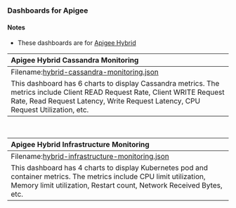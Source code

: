 ### Dashboards for Apigee

#### Notes

- These dashboards are for [Apigee Hybrid](https://cloud.google.com/apigee/hybrid)

|Apigee Hybrid Cassandra Monitoring|
|:---------------------------------|
|Filename:[hybrid-cassandra-monitoring.json](hybrid-cassandra-monitoring.json)|
|This dashboard has 6 charts to display Cassandra metrics. The metrics include Client READ Request Rate, Client WRITE Request Rate, Read Request Latency, Write Request Latency, CPU Request Utilization, etc.|

&nbsp;

|Apigee Hybrid Infrastructure Monitoring|
|:--------------------------------------|
|Filename:[hybrid-infrastructure-monitoring.json](hybrid-infrastructure-monitoring.json)|
|This dashboard has 4 charts to display Kubernetes pod and container metrics. The metrics include CPU limit utilization, Memory limit utilization, Restart count, Network Received Bytes, etc.|
